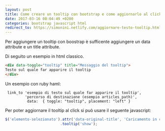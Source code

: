 ```yaml
---
layout: post
title: Come creare un tooltip con bootstrap e come aggiornarlo al click.
date: 2017-03-16 08:04:49 +0200
categories: bootstrap javascript html
redirect_to: https://simonini.netlify.com/aggiornare-testo-tooltip.html
---
```


Per aggiungere un tooltip con boostrap è sufficente aggiungere un data attribute e un title attribute.

Di seguito un esempio in html classico.

```html
<div data-toggle="tooltip" title="Messaggio del tooltip">
Testo sul quale far apparire il tooltip
</div>
```

Un esempio con ruby haml:

```haml
 link_to 'esempio di testo sul quale far apparire il tooltip',
         'percorso di destinazione (esempio articles_path)',  
          data:  { toggle: "tooltip", placement: "left" }
```

Per poter aggiornare il tooltip al click si può usare il seguente javascript:

```javascript
$('elemento-selezionato').attr('data-original-title', 'Caricamento in corso...')
                         .tooltip('show');
```
